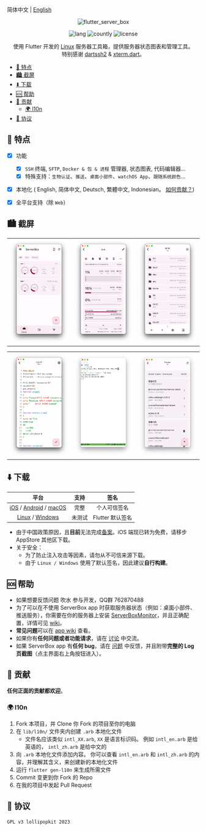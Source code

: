 简体中文 | [English](README.md)

<!-- Title-->
<p align="center">
  <img src="https://github.com/xiaochenthu/flutter_server_box/blob/main/android/app/src/main/ic_launcher-playstore.png" alt="flutter_server_box" width="320" height="320" />
</p>

<!-- Badges-->
<p align="center">
  <img alt="lang" src="https://img.shields.io/badge/lang-dart-pink">
  <img alt="countly" src="https://img.shields.io/badge/analysis-countly-pink">
  <img alt="license" src="https://img.shields.io/badge/license-GPLv3-pink">
</p>

<p align="center">
使用 Flutter 开发的 <a href="../../issues/43">Linux</a> 服务器工具箱，提供服务器状态图表和管理工具。
<br>
特别感谢 <a href="https://github.com/TerminalStudio/dartssh2">dartssh2</a> & <a href="https://github.com/TerminalStudio/xterm.dart">xterm.dart</a>。
</p>

- [🔖 特点](#-特点)
- [🏙️ 截屏](#️-截屏)
- [⬇️ 下载](#️-下载)
- [🆘 帮助](#-帮助)
- [🧱 贡献](#-贡献)
  - [🌍 l10n](#-l10n)
- [📝 协议](#-协议)


## 🔖 特点
- [x] 功能
  - [x] `SSH` 终端, `SFTP`, `Docker & 包 & 进程` 管理器, 状态图表, 代码编辑器...
  - [x] 特殊支持：`生物认证`、`推送`、`桌面小部件`、`watchOS App`、`跟随系统颜色`...
- [x] 本地化 ( English, 简体中文, Deutsch, 繁體中文, Indonesian。 [如何贡献？](#l10n))
- [x] 全平台支持（除 `Web`）


## 🏙️ 截屏
<table>
  <tr>
    <td>
	    <img width="277px" src="imgs/server.png">
    </td>
    <td>
	    <img width="277px" src="imgs/detail.png">
    </td>
    <td>
	    <img width="277px" src="imgs/sftp.png">
    </td>
  </tr>
</table>
<table>
  <tr>
    <td>
	    <img width="277px" src="imgs/editor.png">
    </td>
    <td>
	    <img width="277px" src="imgs/ssh.png">
    </td>
    <td>
	    <img width="277px" src="imgs/docker.png">
    </td>
  </tr>
</table>


## ⬇️ 下载
平台 | 支持 | 签名
:-: | :-: | :-:
[iOS](https://apps.apple.com/app/id1586449703) / [Android](https://res.lolli.tech/serverbox/latest.apk) / [macOS](https://apps.apple.com/app/id1586449703) | 完整 | 个人可信签名
[Linux](https://res.lolli.tech/serverbox/latest.AppImage) / [Windows](https://res.lolli.tech/serverbox/latest.win.zip) | 未测试 | Flutter 默认签名

- 由于中国政策原因，且**目前**无法完成[备案](https://github.com/lollipopkit/flutter_server_box/discussions/180)。iOS 端现已转为免费，请移步 AppStore 其他区下载。
- 关于安全：
  - 为了防止注入攻击等因素，请勿从不可信来源下载。
  - 由于 `Linux / Windows` 使用了默认签名，因此建议**自行构建**。


## 🆘 帮助
- 如果想要反馈问题 吹水 参与开发，QQ群 762870488
- 为了可以在不使用 ServerBox app 时获取服务器状态（例如：桌面小部件、推送服务），你需要在你的服务器上安装 [ServerBoxMonitor](https://github.com/lollipopkit/server_box_monitor)，并且正确配置，详情可见 [wiki](https://github.com/lollipopkit/server_box_monitor/wiki/%E4%B8%BB%E9%A1%B5)。
- **常见问题**可以在 [app wiki](https://github.com/lollipopkit/flutter_server_box/wiki/主页) 查看。
- 如果你有**任何问题或者功能请求**，请在 [讨论](https://github.com/lollipopkit/flutter_server_box/discussions/new/choose) 中交流。
- 如果 ServerBox app 有**任何 bug**，请在 [问题](https://github.com/lollipopkit/flutter_server_box/issues/new) 中反馈，并且附带**完整的 Log 页截图**（点主界面右上角按钮进入）。


## 🧱 贡献
**任何正面的贡献都欢迎**。

### 🌍 l10n
1. Fork 本项目，并 Clone 你 Fork 的项目至你的电脑
2. 在 `lib/l10n/` 文件夹内创建 `.arb` 本地化文件
   - 文件名应该类似 `intl_XX.arb`,  `XX` 是语言标识码。 例如 `intl_en.arb` 是给英语的， `intl_zh.arb` 是给中文的
3. 向 `.arb` 本地化文件添加内容。 你可以查看 `intl_en.arb` 和 `intl_zh.arb` 的内容，并理解其含义，来创建新的本地化文件
4. 运行 `flutter gen-l10n` 来生成所需文件
5. Commit 变更到你 Fork 的 Repo
6. 在我的项目中发起 Pull Request


## 📝 协议
`GPL v3 lollipopkit 2023`
